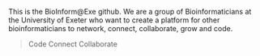 This is the BioInform@Exe github.
We are a group of Bioinformaticians at the University of Exeter who want to create a platform for other bioinformaticians to network, connect, collaborate, grow and code.
>Code
>Connect
>Collaborate
<!---
BioInformATExe/BioInformATExe is a ✨ special ✨ repository because its `README.md` (this file) appears on your GitHub profile.
You can click the Preview link to take a look at your changes.
--->
